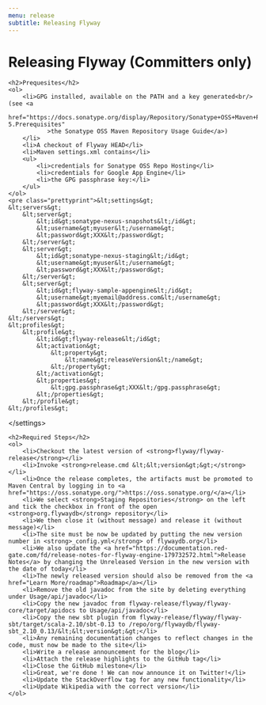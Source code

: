 ```yaml
---
menu: release
subtitle: Releasing Flyway
---
```

<div id="release">
    <h1>Releasing Flyway (Committers only)</h1>

    <h2>Prequesites</h2>
    <ol>
        <li>GPG installed, available on the PATH and a key generated<br/> (see <a
                href="https://docs.sonatype.org/display/Repository/Sonatype+OSS+Maven+Repository+Usage+Guide#SonatypeOSSMavenRepositoryUsageGuide-5.Prerequisites"
               >the Sonatype OSS Maven Repository Usage Guide</a>)
        </li>
        <li>A checkout of Flyway HEAD</li>
        <li>Maven settings.xml contains</li>
        <ul>
            <li>credentials for Sonatype OSS Repo Hosting</li>
            <li>credentials for Google App Engine</li>
            <li>the GPG passphrase key:</li>
        </ul>
    </ol>
    <pre class="prettyprint">&lt;settings&gt;
    &lt;servers&gt;
        &lt;server&gt;
            &lt;id&gt;sonatype-nexus-snapshots&lt;/id&gt;
            &lt;username&gt;myuser&lt;/username&gt;
            &lt;password&gt;XXX&lt;/password&gt;
        &lt;/server&gt;
        &lt;server&gt;
            &lt;id&gt;sonatype-nexus-staging&lt;/id&gt;
            &lt;username&gt;myuser&lt;/username&gt;
            &lt;password&gt;XXX&lt;/password&gt;
        &lt;/server&gt;
        &lt;server&gt;
            &lt;id&gt;flyway-sample-appengine&lt;/id&gt;
            &lt;username&gt;myemail@address.com&lt;/username&gt;
            &lt;password&gt;XXX&lt;/password&gt;
        &lt;/server&gt;
    &lt;/servers&gt;
    &lt;profiles&gt;
        &lt;profile&gt;
            &lt;id&gt;flyway-release&lt;/id&gt;
            &lt;activation&gt;
                &lt;property&gt;
                    &lt;name&gt;releaseVersion&lt;/name&gt;
                &lt;/property&gt;
            &lt;/activation&gt;
            &lt;properties&gt;
                &lt;gpg.passphrase&gt;XXX&lt;/gpg.passphrase&gt;
            &lt;/properties&gt;
        &lt;/profile&gt;
    &lt;/profiles&gt;
&lt;/settings&gt;</pre>


    <h2>Required Steps</h2>
    <ol>
        <li>Checkout the latest version of <strong>flyway/flyway-release</strong></li>
        <li>Invoke <strong>release.cmd &lt;&lt;version&gt;&gt;</strong></li>
        <li>Once the release completes, the artifacts must be promoted to Maven Central by logging in to <a href="https://oss.sonatype.org/">https://oss.sonatype.org/</a></li>
        <li>We select <strong>Staging Repositories</strong> on the left and tick the checkbox in front of the open <strong>org.flywaydb</strong> repository</li>
        <li>We then close it (without message) and release it (without message)</li>
        <li>The site must be now be updated by putting the new version number in <strong>_config.yml</strong> of flywaydb.org</li>
        <li>We also update the <a href="https://documentation.red-gate.com/fd/release-notes-for-flyway-engine-179732572.html">Release Notes</a> by changing the Unreleased Version in the new version with the date of today</li>
        <li>The newly released version should also be removed from the <a href="Learn More/roadmap">Roadmap</a></li>
        <li>Remove the old javadoc from the site by deleting everything under Usage/api/javadoc</li>
        <li>Copy the new javadoc from flyway-release/flyway/flyway-core/target/apidocs to Usage/api/javadoc</li>
        <li>Copy the new sbt plugin from flyway-release/flyway/flyway-sbt/target/scala-2.10/sbt-0.13 to /repo/org/flywaydb/flyway-sbt_2.10_0.13/&lt;&lt;version&gt;&gt;</li>
        <li>Any remaining documentation changes to reflect changes in the code, must now be made to the site</li>
        <li>Write a release announcement for the blog</li>
        <li>Attach the release highlights to the GitHub tag</li>
        <li>Close the GitHub milestone</li>
        <li>Great, we're done ! We can now announce it on Twitter!</li>
        <li>Update the StackOverflow tag for any new functionality</li>
        <li>Update Wikipedia with the correct version</li>
    </ol>
</div>
